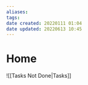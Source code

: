 ```yaml
---
aliases: 
tags: 
date created: 20220111 01:04
date updated: 20220613 10:45
---
```


# Home

![[Tasks Not Done|Tasks]]
